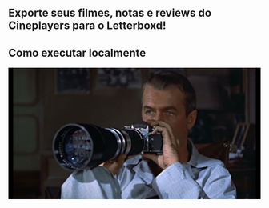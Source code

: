 ## Exporte seus filmes, notas e reviews do Cineplayers para o Letterboxd!

## Como executar localmente



![Janela Indiscreta (Alfred Hitchcock, 1954](README.jpg)

